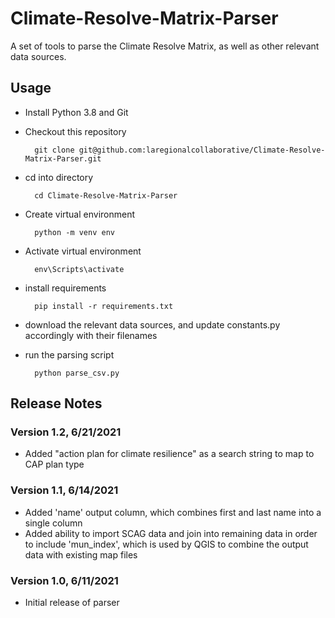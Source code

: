 # Climate-Resolve-Matrix-Parser

A set of tools to parse the Climate Resolve Matrix, as well as other relevant data sources.

## Usage

- Install Python 3.8 and Git
- Checkout this repository

        git clone git@github.com:laregionalcollaborative/Climate-Resolve-Matrix-Parser.git

- cd into directory

        cd Climate-Resolve-Matrix-Parser

- Create virtual environment

        python -m venv env

- Activate virtual environment

        env\Scripts\activate

- install requirements

        pip install -r requirements.txt

- download the relevant data sources, and update constants.py accordingly with their filenames
- run the parsing script

        python parse_csv.py

## Release Notes

### Version 1.2, 6/21/2021
 - Added "action plan for climate resilience" as a search string to map to CAP plan type

### Version 1.1, 6/14/2021
 - Added 'name' output column, which combines first and last name into a single column
 - Added ability to import SCAG data and join into remaining data in order to include 'mun_index', which is used by QGIS to combine the output data with existing map files

### Version 1.0, 6/11/2021
 - Initial release of parser